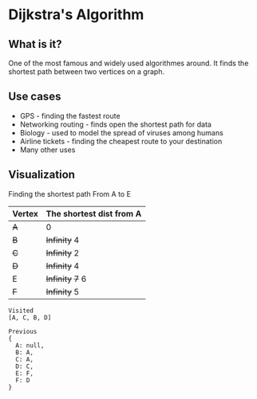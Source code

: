# Dijkstra's Algorithm

## What is it?
One of the most famous and widely used algorithmes around. It finds the shortest path between two vertices on a graph.

## Use cases
- GPS - finding the fastest route
- Networking routing - finds open the shortest path for data
- Biology - used to model the spread of viruses among humans
- Airline tickets - finding the cheapest route to your destination
- Many other uses

## Visualization

Finding the shortest path From A to E

|  Vertex  |  The shortest dist from A  |
|   ----   |  ------------------------  |
|  ~~A~~   |              0             |
|  ~~B~~   |        ~~Infinity~~ 4      |
|  ~~C~~   |        ~~Infinity~~ 2      |
|  ~~D~~   |        ~~Infinity~~ 4      |
|    E     |    ~~Infinity~~ ~~7~~ 6    |
|  ~~F~~   |        ~~Infinity~~ 5      |

```
Visited
[A, C, B, D]

Previous
{
  A: null,
  B: A,
  C: A,
  D: C,
  E: F,
  F: D
}
```